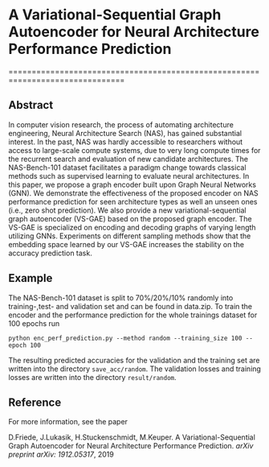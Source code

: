 # A Variational-Sequential Graph Autoencoder for Neural Architecture Performance Prediction
===============================================================================

Abstract
-----

In computer vision research, the process of automating architecture engineering, Neural Architecture Search (NAS), has gained substantial interest. In the past, NAS was hardly accessible to researchers without access to large-scale compute systems, due to very long compute times for the recurrent search and evaluation of new candidate architectures. The NAS-Bench-101 dataset facilitates a paradigm change towards classical methods such as supervised learning to evaluate neural architectures. In this paper, we propose a graph encoder built upon Graph Neural Networks (GNN). We demonstrate the effectiveness of the proposed encoder on NAS performance prediction for seen architecture types as well an unseen ones (i.e., zero shot prediction). We also provide a new variational-sequential graph autoencoder (VS-GAE) based on the proposed graph encoder. The VS-GAE is specialized on encoding and decoding graphs of varying length utilizing GNNs. Experiments on different sampling methods show that the embedding space learned by our VS-GAE increases the stability on the accuracy prediction task. 


Example
------------
The NAS-Bench-101 dataset is split to 70%/20%/10% randomly into training-,test- and validation set and can be found in data.zip.
To train the encoder and the performance prediction for the whole trainings dataset for 100 epochs run

  `python enc_perf_prediction.py --method random --training_size 100 --epoch 100`
  
 The resulting predicted accuracies for the validation and the training set are written into the directory `save_acc/random`.
 The validation losses and training losses are written into the directory `result/random`.
 

Reference
---------
For more information, see the paper


D.Friede, J.Lukasik, H.Stuckenschmidt, M.Keuper. A Variational-Sequential Graph Autoencoder for Neural Architecture Performance Prediction. *arXiv preprint arXiv: 1912.05317*, 2019
